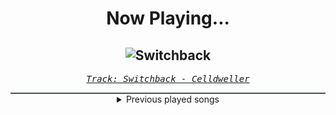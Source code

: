 <div align="center"> 
<h1>Now Playing...</h1>

![Switchback](https://i.scdn.co/image/ab67616d00001e02e982609b0231e526b3175193)
--
_<samp><a href="https://open.spotify.com/track/1NCnHEjwEZIvC5mJfdSBfU">Track: Switchback - Celldweller</a></samp>_

<div style="border: 1px #4B5054 solid"></div>
<details>
  <summary>
    Previous played songs
  </summary>
  <table>
    <thead>
      <tr>
        <th>
          Artist
        </th>
        <th>
          Song
        </th>
        <th>
          Link
        </th>
      </tr>
    </thead>
    <tbody>
      <tr><td>Celldweller</td><td>Switchback</td><td><a href="https://open.spotify.com/track/1NCnHEjwEZIvC5mJfdSBfU">https://open.spotify.com/track/1NCnHEjwEZIvC5mJfdSBfU</a></td></tr><tr><td>The Browning</td><td>Gravedigger</td><td><a href="https://open.spotify.com/track/5BYR9raKK6uxN3Z0DXMBSy">https://open.spotify.com/track/5BYR9raKK6uxN3Z0DXMBSy</a></td></tr><tr><td>Kingdom Of Giants</td><td>Wasted Space</td><td><a href="https://open.spotify.com/track/2swqb0ij8Xpksi4A7tqE6i">https://open.spotify.com/track/2swqb0ij8Xpksi4A7tqE6i</a></td></tr><tr><td>Thy Art Is Murder</td><td>Join Me In Armageddon</td><td><a href="https://open.spotify.com/track/3hJ1CbqWFqjg7fKOngYqUn">https://open.spotify.com/track/3hJ1CbqWFqjg7fKOngYqUn</a></td></tr><tr><td>Fit For A King</td><td>Reaper</td><td><a href="https://open.spotify.com/track/39daVR5fEyW1ontQkLlIgJ">https://open.spotify.com/track/39daVR5fEyW1ontQkLlIgJ</a></td></tr><tr><td>thrown</td><td>new low</td><td><a href="https://open.spotify.com/track/5LsE3fyGltz5HOl51c7asX">https://open.spotify.com/track/5LsE3fyGltz5HOl51c7asX</a></td></tr><tr><td>The Browning</td><td>Standing On The Edge</td><td><a href="https://open.spotify.com/track/2kdV8P6LVkTfBPEyQYi9J7">https://open.spotify.com/track/2kdV8P6LVkTfBPEyQYi9J7</a></td></tr><tr><td>SPYAIR</td><td>オレンジ</td><td><a href="https://open.spotify.com/track/6M6ZNRplLNspFEn6Ab3mOv">https://open.spotify.com/track/6M6ZNRplLNspFEn6Ab3mOv</a></td></tr><tr><td>coldrain</td><td>Vengeance</td><td><a href="https://open.spotify.com/track/1Jz6GFrsgtyVwQtIUiHYMw">https://open.spotify.com/track/1Jz6GFrsgtyVwQtIUiHYMw</a></td></tr><tr><td>coldrain</td><td>From Today</td><td><a href="https://open.spotify.com/track/7qLbPd5yhm0Vne45PXPabV">https://open.spotify.com/track/7qLbPd5yhm0Vne45PXPabV</a></td></tr><tr><td>sakanaction</td><td>新宝島</td><td><a href="https://open.spotify.com/track/4a48lWUd64bZgHUDx0GZlj">https://open.spotify.com/track/4a48lWUd64bZgHUDx0GZlj</a></td></tr><tr><td>TK from Ling tosite sigure</td><td>誰我為</td><td><a href="https://open.spotify.com/track/3vwgJifwUJHSy7BsvY6puE">https://open.spotify.com/track/3vwgJifwUJHSy7BsvY6puE</a></td></tr><tr><td>Hitsujibungaku</td><td>more than words</td><td><a href="https://open.spotify.com/track/2kXER8pkjxDVQnlagpVJJw">https://open.spotify.com/track/2kXER8pkjxDVQnlagpVJJw</a></td></tr><tr><td>MY FIRST STORY</td><td>夢幻</td><td><a href="https://open.spotify.com/track/2otdcgLtoowuQzlU0Cx827">https://open.spotify.com/track/2otdcgLtoowuQzlU0Cx827</a></td></tr><tr><td>Abbie Falls</td><td>No One's Below</td><td><a href="https://open.spotify.com/track/3QZrd9eMLlqAR8wDUpiwip">https://open.spotify.com/track/3QZrd9eMLlqAR8wDUpiwip</a></td></tr><tr><td>Kingdom Of Giants</td><td>Wayfinder</td><td><a href="https://open.spotify.com/track/5sGnz9jlztcZ791ccvnU6Z">https://open.spotify.com/track/5sGnz9jlztcZ791ccvnU6Z</a></td></tr><tr><td>Attack Attack!</td><td>Dark Waves</td><td><a href="https://open.spotify.com/track/3SDcDLF3wwQwnI3Wst38aY">https://open.spotify.com/track/3SDcDLF3wwQwnI3Wst38aY</a></td></tr><tr><td>Orbit Culture</td><td>See Through Me</td><td><a href="https://open.spotify.com/track/0VlYcZCXxdodVUVBX0sRJQ">https://open.spotify.com/track/0VlYcZCXxdodVUVBX0sRJQ</a></td></tr><tr><td>We Came As Romans</td><td>Darkbloom</td><td><a href="https://open.spotify.com/track/5eqB8FjyujwxBGfdibWEuL">https://open.spotify.com/track/5eqB8FjyujwxBGfdibWEuL</a></td></tr><tr><td>The Browning</td><td>Gravedigger</td><td><a href="https://open.spotify.com/track/5BYR9raKK6uxN3Z0DXMBSy">https://open.spotify.com/track/5BYR9raKK6uxN3Z0DXMBSy</a></td></tr>
    </tbody>
  </table>
</details>

</div>
